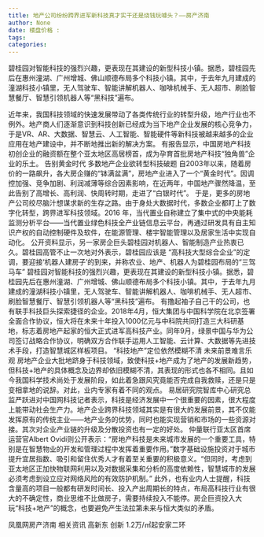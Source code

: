 ```yaml
---
title: 地产公司纷纷跨界进军新科技真才实干还是烧钱玩噱头？——房产济南
author: None
date: 楼盘价格 : 
tags: 
categories: 
---
```

碧桂园对智能科技的强烈兴趣，更表现在其建设的新型科技小镇。据悉，碧桂园先后在惠州潼湖、广州增城、佛山顺德布局多个科技小镇。其中，于去年九月建成的潼湖科技小镇里，无人驾驶车、智能讲解机器人、咖啡机械手、无人超市、刷脸智慧餐厅、智慧引领机器人等“黑科技”遍布。
<!-- more -->
近年来，我国科技领域的快速发展带动了各类传统行业的转型升级，地产行业也不例外。地产商人们逐渐意识到科技创新已经成为当下地产企业发展的核心竞争力，于是VR、AR、大数据、智慧云、人工智能、智能硬件等新科技被越来越多的企业应用在地产建设中，并不断地推出新的解决方案。
有报告显示，中国房地产科技初创企业的融资额在整个亚太地区高居榜首，成为孕育首批房地产科技“独角兽”企业的乐土。
告别黄金时代 多数地产企业欲转型科技破题
自2003年以来，随着房价的一路飙升，各大房企赚的“钵满盆满”，房地产业进入了一个“黄金时代”。因调控加强、竞争加剧、利润减薄等综合因素影响，在近两年，中国地产骤然降温，至此告别了高增长、高利润、快周转时期，走进了“白银时代”。
于是，更多的房地产公司绞尽脑汁想谋求新的生存之路。由于身处大数据时代，多数企业都盯上了数字化转型，跨界进军科技领域。2016 年，当代置业自称建立了集中式的中央能耗监测分析平台——当代置业绿色科技全产业链信息云平台，再通过研发具有自主知识产权的自动控制硬件及软件，在能源管理、楼宇智能管理以及居家生活中实现自动化。
公开资料显示，另一家房企巨头碧桂园对机器人、智能制造产业热衷已久。碧桂园高管不止一次地对外表示，碧桂园应该是 “高科技大型综合企业”的定调，要迎接‘机器人建房子’的到来，并称农业、地产、机器人为碧桂园布局的“三驾马车”
碧桂园对智能科技的强烈兴趣，更表现在其建设的新型科技小镇。据悉，碧桂园先后在惠州潼湖、广州增城、佛山顺德布局多个科技小镇。其中，于去年九月建成的潼湖科技小镇里，无人驾驶车、智能讲解机器人、咖啡机械手、无人超市、刷脸智慧餐厅、智慧引领机器人等“黑科技”遍布。
有撸起袖子自己干的公司，也有联手科技巨头探索捷径的企业。2018年4月，恒大集团与中国科学院在北京签署全面合作协议，恒大将在未来十年投入1000亿元与中科院共同打造三大科研基地，标志着房地产起家的恒大正式进军高科技产业。同年9月，绿景中国与华为公司签订战略合作协议，明确双方合作联手运用人工智能、云计算、大数据等先进技术手段，打造智慧城区样板项目。
“科技地产”定位依然模糊不清 未来前景难言乐观
房地产企业大批地跻身于科技领域，致使科技+地产成为了地产的发展新趋势，但科技+地产的具体概念及边界却依旧模糊不清，其表现的形式也各不相同。且如今我国科学技术尚处于发展阶段，如此着急跟风究竟能否完成自我救赎，还是只是变相拿地的说辞。对此，业内专家有着不同的观点。
易居研究院智库中心研究总监严跃进对中国网科技记者表示，科技是经济发展中一个很重要的因素，很大程度上能带动社会生产力。地产企业跨界科技领域其实是有很大的发展前景，其不仅能发挥原有的传统主业——地产业务的优势，同时也能实现营销和市场的一些资源对接。其次对企业产业链的升级及分散投资也有一定的好处。
仲量联行亚太区首席运营官Albert Ovidi则公开表示：“房地产科技是未来城市发展的一个重要工具，特别是在智慧物业的开发和管理过程中发挥着重要作用。”数字基础设施投资对于城市提升宜居指数、吸引和留住优秀人才有着至关重要的积极意义。“但同时，考虑到亚太地区正加快物联网利用以及对数据采集和分析的高度依赖性，智慧城市的发展必须考虑到设立应对网络风险的有效防护机制。”
此外，也有业内人士提醒，科技含量高的项目一般都有研发时间长、投入产出周期长的特点，布局高科技行业有很大的不确定性，商业思维不比做房子，需要持续投入不能停。房企巨资投入大玩“科技+地产”的概念，也要避免产生法拉第未来与恒大类似的矛盾。
                        
                        
                        
                        
                                        
                    
                    
                
                    
                    
                    
                
                    
                
凤凰网房产济南
相关资讯
高新东 创新
1.2万/㎡起安家二环
	                        
	                    
	                        
	                    
